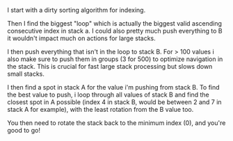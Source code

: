I start with a dirty sorting algorithm for indexing.

Then I find the biggest "loop" which is actually the biggest valid ascending consecutive index in stack a. I could also pretty much push everything to B it wouldn't impact much on actions for large stacks.

I then push everything that isn't in the loop to stack B. For > 100 values i also make sure to push them in groups (3 for 500) to optimize navigation in the stack. This is crucial for fast large stack processing but slows down small stacks.

I then find a spot in stack A for the value i'm pushing from stack B. To find the best value to push, i loop through all values of stack B and find the closest spot in A possible (index 4 in stack B, would be between 2 and 7 in stack A for example), with the least rotation from the B value too.

You then need to rotate the stack back to the minimum index (0), and you're good to go!


